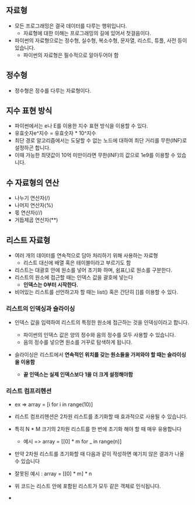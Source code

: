 ## 자료형

- 모든 프로그래밍은 결국 데이터를 다루는 행위입니다.
  - 자료형에 대한 이해는 프로그래밍의 길에 있어서 첫걸음이다.
- 파이썬의 자료형으로는 정수형, 실수형, 복소수형, 문자열, 리스트, 튜플, 사전 등이 있습니다.
  - 파이썬의 자료형은 필수적으로 알아두어야 함



## 정수형

- 정수형은 정수를 다루는 자료형이다.



## 지수 표현 방식

- 파이썬에서는 e나 E를 이용한 지수 표현 방식을 이용할 수 있다.
- 유효숫자e^지수 = 유효숫자 * 10^지수
- 최단 경로 알고리즘에서는 도달할 수 없는 노드에 대하여 최단 거리를 무한(INF)로 설정하곤 합니다.
- 이때 가능한 최댓값이 10억 미만이라면 무한(INF)의 값으로 1e9를 이용할 수 있습니다.



## 수 자료형의 연산

- 나누기 연산자(/)
- 나머지 연산자(%)
- 몫 연산자(//)
- 거듭제곱 연산자(**)



## 리스트 자료형

- 여러 개의 데이터를 연속적으로 담아 처리하기 위해 사용하는 자료형
  - 리스트 대신에 배열 혹은 테이블이라고 부르기도 함
- 리스트는 대괄호 안에 원소를 넣어 초기화 하며, 쉼표(,)로 원소를 구분한다.
- 리스트의 원소에 접근할 때는 인덱스 값을 괄호에 넣는다
  - **인덱스는 0부터 시작한다.**
- 비어있는 리스트를 선언하고자 할 때는 list() 혹은 간단히 []를 이용할 수 있다.



### 리스트의 인덱싱과 슬라이싱

- 인덱스 값을 입력하여 리스트의 특정한 원소에 접근하는 것을 인덱싱이라고 합니다.
  - 파이썬의 인덱스 값은 양의 정수와 음의 정수를 모두 사용할 수 있습니다.
  - 음의 정수를 넣으면 원소를 거꾸로 탐색하게 됩니다.



- 슬라이싱은 리스트에서 **연속적인 위치를 갖는 원소들을 가져와야 할 때는 슬라이싱을 이용함**
  - **끝 인덱스는 실제 인덱스보다 1을 더 크게 설정해야함**



### 리스트 컴프리헨션

- ex  => array = [i for i in range(10)]

- 리스트 컴프리헨션은 2차원 리스트를 초기화할 때 효과적으로 사용될 수 있습니다.
- 특히 N * M 크기의 2차원 리스트를 한 번에 초기화 해야 할 때 매우 유용합니다
  - 예시 => array = [[0] * m for _ in range(n)]
-  만약 2차원 리스트를 초기화할 때 다음과 같이 작성하면 예기치 않은 결과가 나올 수 있습니다
  - 잘못된 예시 : array = [[0] * m] * n
  - 위 코드는 리스트 안에 포함된 리스트가 모두 같은 객체로 인식됩니다.
  - 